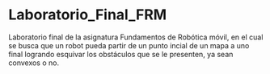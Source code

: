 # Laboratorio_Final_FRM
Laboratorio final de la asignatura Fundamentos de Robótica móvil, en el cual se busca que un robot pueda partir de un punto incial de un mapa a uno final logrando esquivar los obstáculos que se le presenten, ya sean convexos o no.
